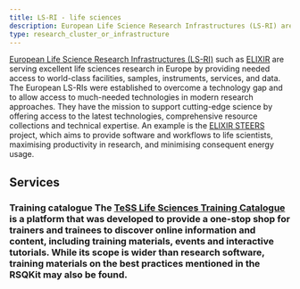 ```yaml
---
title: LS-RI - life sciences
description: European Life Science Research Infrastructures (LS-RI) are serving excellent science in Europe by providing access to world-class facilities, samples, instruments, services and data
type: research_cluster_or_infrastructure
---
```


[European Life Science Research Infrastructures (LS-RI)](https://lifescience-ri.eu/home.html) such as [ELIXIR](https://elixir-europe.org/) are serving excellent life sciences research in Europe by providing needed access to world-class facilities, samples, instruments, services, and data. The European LS-RIs were established to overcome a technology gap and to allow access to much-needed technologies in modern research approaches. They have the mission to support cutting-edge science by offering access to the latest technologies, comprehensive resource collections and technical expertise. An example is the [ELIXIR STEERS](https://elixir-europe.org/about-us/how-funded/eu-projects/steers) project, which aims to provide software and workflows to life scientists, maximising productivity in research, and minimising consequent energy usage.

## Services

### Training catalogue The [TeSS Life Sciences Training Catalogue](https://tess.elixir-europe.org/) is a platform that was developed to provide a one-stop shop for trainers and trainees to discover online information and content, including training materials, events and interactive tutorials. While its scope is wider than research software, training materials on the best practices mentioned in the RSQKit may also be found.